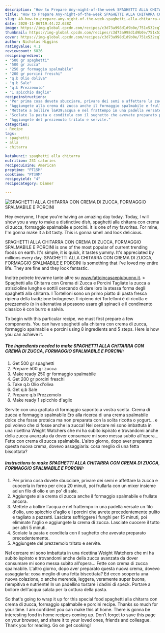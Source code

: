 ```yaml
---
description: "How to Prepare Any-night-of-the-week SPAGHETTI ALLA CHITARRA CON CREMA DI ZUCCA, FORMAGGIO SPALMABILE E PORCINI"
title: "How to Prepare Any-night-of-the-week SPAGHETTI ALLA CHITARRA CON CREMA DI ZUCCA, FORMAGGIO SPALMABILE E PORCINI"
slug: 40-how-to-prepare-any-night-of-the-week-spaghetti-alla-chitarra-con-crema-di-zucca-formaggio-spalmabile-e-porcini
date: 2020-11-06T19:44:22.638Z
image: https://img-global.cpcdn.com/recipes/c3d73a998d1d9b0e/751x532cq70/spaghetti-alla-chitarra-con-crema-di-zucca-formaggio-spalmabile-e-porcini-recipe-main-photo.jpg
thumbnail: https://img-global.cpcdn.com/recipes/c3d73a998d1d9b0e/751x532cq70/spaghetti-alla-chitarra-con-crema-di-zucca-formaggio-spalmabile-e-porcini-recipe-main-photo.jpg
cover: https://img-global.cpcdn.com/recipes/c3d73a998d1d9b0e/751x532cq70/spaghetti-alla-chitarra-con-crema-di-zucca-formaggio-spalmabile-e-porcini-recipe-main-photo.jpg
author: Nicholas Higgins
ratingvalue: 4.1
reviewcount: 6826
recipeingredient:
- "500 gr spaghetti"
- "500 gr zucca"
- "250 gr formaggio spalmabile"
- "200 gr porcini freschi"
- "q.b Olio doliva"
- "q.b Sale"
- "q.b Prezzemolo"
- "1 spicchio daglio"
recipeinstructions:
- "Per prima cosa dovete sbucciare, privare dei semi e affettare la zucca e cuocerla in forno per circa 20 minuti, poi frullarla con un mixer insieme ad un filo di olio e un po&#39; di sale."
- "Aggiungete alla crema di zucca anche il formaggio spalmabile e frullate ancora."
- "Mettete a bollire l&#39;acqua e nel frattempo in una padella versate un filo d&#39;olio, uno spicchio d&#39;aglio e i porcini che avrete precedentemente pulito e tagliato a pezzetti. Lasciate soffriggere i funghi per 15 minuti, poi eliminate l&#39;aglio e aggiungete la crema di zucca. Lasciate cuocere il tutto per altri 5 minuti."
- "Scolate la pasta e conditela con il sughetto che avevate preparato precedentemente."
- "Aggiungete del prezzemolo tritato e servite."
categories:
- Recipe
tags:
- spaghetti
- alla
- chitarra

katakunci: spaghetti alla chitarra 
nutrition: 231 calories
recipecuisine: American
preptime: "PT15M"
cooktime: "PT39M"
recipeyield: "4"
recipecategory: Dinner

---
```



![SPAGHETTI ALLA CHITARRA CON CREMA DI ZUCCA, FORMAGGIO SPALMABILE E PORCINI](https://img-global.cpcdn.com/recipes/c3d73a998d1d9b0e/751x532cq70/spaghetti-alla-chitarra-con-crema-di-zucca-formaggio-spalmabile-e-porcini-recipe-main-photo.jpg)

Hey everyone, I hope you're having an amazing day today. Today, I will show you a way to make a distinctive dish, spaghetti alla chitarra con crema di zucca, formaggio spalmabile e porcini. It is one of my favorites. For mine, I'm gonna make it a bit tasty. This is gonna smell and look delicious.

SPAGHETTI ALLA CHITARRA CON CREMA DI ZUCCA, FORMAGGIO SPALMABILE E PORCINI is one of the most popular of current trending foods on earth. It's simple, it is quick, it tastes yummy. It's appreciated by millions every day. SPAGHETTI ALLA CHITARRA CON CREMA DI ZUCCA, FORMAGGIO SPALMABILE E PORCINI is something that I've loved my entire life. They are fine and they look fantastic.

Inoltre potrete trovarne tante altre su www.fattoincasaepiubuono.it. » Spaghetti alla Chitarra con Crema di Zucca e Porcini Tagliate la zucca a striscioline lunghe e sottili cercando di dare loro la stessa forma degli spaghetti alla chitarra. I Tortelloni sono un primo piatto di pasta fresca ripiena della tradizione bolognese. Il ripieno dei Tortelloni è di ricotta e prezzemolo (o in alternativa si possono usare gli spinaci) e il condimento classico è con burro e salvia.


To begin with this particular recipe, we must first prepare a few components. You can have spaghetti alla chitarra con crema di zucca, formaggio spalmabile e porcini using 8 ingredients and 5 steps. Here is how you can achieve it.

<!--inarticleads1-->

##### The ingredients needed to make SPAGHETTI ALLA CHITARRA CON CREMA DI ZUCCA, FORMAGGIO SPALMABILE E PORCINI:

1. Get 500 gr spaghetti
1. Prepare 500 gr zucca
1. Make ready 250 gr formaggio spalmabile
1. Get 200 gr porcini freschi
1. Take q.b Olio d&#39;oliva
1. Get q.b Sale
1. Prepare q.b Prezzemolo
1. Make ready 1 spicchio d&#39;aglio


Servite con una grattata di formaggio saporito a vostra scelta. Crema di zucca e formaggio spalmabile Ero alla ricerca di una crema spalmabile dolce che fosse proteica ma non preparata con la solita ricotta o yogurt… e poi volevo che ci fosse anche la zucca! Nel cercare mi sono imbattuta in una ricettina Weight Watchers che mi ha subito ispirato e trovandomi anche della zucca avanzata da dover consumare mi sono messa subito all&#39;opera… Fette con crema di zucca spalmabile. L&#39;altro giorno, dopo aver preparato questa nuova crema, dovevo assaggiarla: cosa meglio di una fetta biscottata? 

<!--inarticleads2-->

##### Instructions to make SPAGHETTI ALLA CHITARRA CON CREMA DI ZUCCA, FORMAGGIO SPALMABILE E PORCINI:

1. Per prima cosa dovete sbucciare, privare dei semi e affettare la zucca e cuocerla in forno per circa 20 minuti, poi frullarla con un mixer insieme ad un filo di olio e un po&#39; di sale.
1. Aggiungete alla crema di zucca anche il formaggio spalmabile e frullate ancora.
1. Mettete a bollire l&#39;acqua e nel frattempo in una padella versate un filo d&#39;olio, uno spicchio d&#39;aglio e i porcini che avrete precedentemente pulito e tagliato a pezzetti. Lasciate soffriggere i funghi per 15 minuti, poi eliminate l&#39;aglio e aggiungete la crema di zucca. Lasciate cuocere il tutto per altri 5 minuti.
1. Scolate la pasta e conditela con il sughetto che avevate preparato precedentemente.
1. Aggiungete del prezzemolo tritato e servite.


Nel cercare mi sono imbattuta in una ricettina Weight Watchers che mi ha subito ispirato e trovandomi anche della zucca avanzata da dover consumare mi sono messa subito all&#39;opera… Fette con crema di zucca spalmabile. L&#39;altro giorno, dopo aver preparato questa nuova crema, dovevo assaggiarla: cosa meglio di una fetta biscottata? Ed ecco scoperta una nuova colazione, o anche merenda, leggera, veramente super buona, riempitiva e nutriente! In un padellino tostare i dadini di speck. Portare a bollore dell&#39;acqua salata per la cottura della pasta. 

So that's going to wrap it up for this special food spaghetti alla chitarra con crema di zucca, formaggio spalmabile e porcini recipe. Thanks so much for your time. I am confident you can make this at home. There is gonna be interesting food in home recipes coming up. Don't forget to save this page on your browser, and share it to your loved ones, friends and colleague. Thank you for reading. Go on get cooking!
